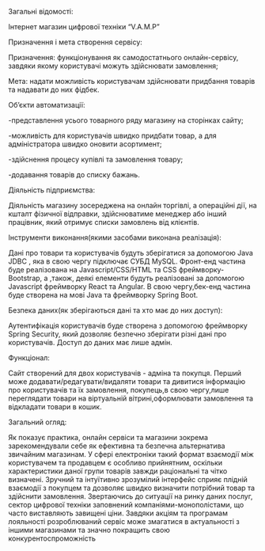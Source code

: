 
Загальні відомості:

Інтернет магазин цифрової техніки “V.A.M.P”

Призначення і мета створення сервісу:

Призначення: функціонування як самодостатнього онлайн-сервісу, завдяки якому користувачі можуть здійснювати замовлення;

Мета: надати можливість користувачам здійснювати придбання товарів та надавати до них фідбек.

Об’єкти автоматизації:

-представлення усього товарного ряду магазину на сторінках сайту;

-можливість для користувачів швидко придбати товар, а для адміністратора швидко оновити асортимент;

-здійснення процесу купівлі та замовлення товару;

-додавання товарів до списку бажань.

Діяльність підприємства:  

Діяльність магазину зосереджена на онлайн торгівлі, а операційні дії, на кшталт фізичної відправки, здійснюватиме менеджер або інший працівник, який отримує списки замовлень від клієнтів.

Інструменти виконання(якими засобами виконана реалізація):

Дані про товари та користувачів будуть зберігатися за допомогою Java JDBC , яка в свою    чергу підключає СУБД MySQL. Фронт-енд частина буде реалізована на Javascript/CSS/HTML та CSS фреймворку- Bootstrap, а ,також, деякі елементи будуть реалізовані за допомогою Javascript фреймворку React та Angular. В свою чергу,бек-енд частина буде створена на мові Java та фреймворку Spring Boot.

Безпека даних(як зберігаються дані та хто має до них доступ):

Аутентифікація користувачів буде створена з допомогою фреймворку Spring Security, який дозволяє безпечно зберігати різні дані про користувачів. Доступ до даних має лише адмін.

Функціонал:

Сайт створений для двох користувачів - адміна та покупця. Перший може додавати/редагувати/видаляти товари та дивитися інформацію про користувачів та їх замовлення, покупець,в свою чергу,лише переглядати товари на віртуальній вітрині,оформлювати замовлення та відкладати товари в кошик.

Загальний огляд:

Як показує практика, онлайн сервіси та магазини зокрема зарекомендували себе як   ефективна та безпечна альтернатива звичайним магазинам. У сфері електроніки такий формат взаємодії між користувачем та продавцем є особливо прийнятним, оскільки характеристики даної групи товарів завжди раціональні та чітко визначені. Зручний та інтуїтивно зрозумілий інтерфейс сприяє плідній взаємодії з покупцем та дозволяє швидко визначити потрібний товар та здійснити замовлення. Звертаючись до ситуації на ринку даних послуг, сектор цифрової техніки заповнений компаніями-монополістами, що часто виставляють завищені ціни. Завдяки акціям та програмам лояльності розроблюваний сервіс може змагатися в актуальності з іншими магазинами та значно покращить свою конкурентоспроможність
 






